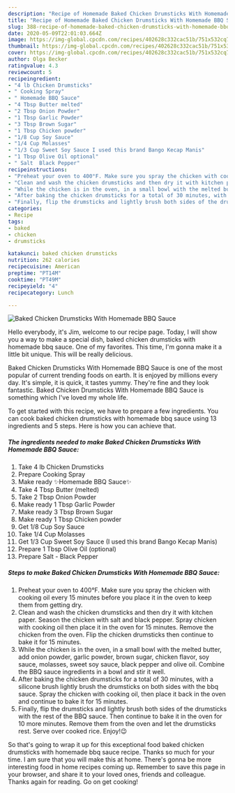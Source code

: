 ```yaml
---
description: "Recipe of Homemade Baked Chicken Drumsticks With Homemade BBQ Sauce"
title: "Recipe of Homemade Baked Chicken Drumsticks With Homemade BBQ Sauce"
slug: 388-recipe-of-homemade-baked-chicken-drumsticks-with-homemade-bbq-sauce
date: 2020-05-09T22:01:03.664Z
image: https://img-global.cpcdn.com/recipes/402628c332cac51b/751x532cq70/baked-chicken-drumsticks-with-homemade-bbq-sauce-recipe-main-photo.jpg
thumbnail: https://img-global.cpcdn.com/recipes/402628c332cac51b/751x532cq70/baked-chicken-drumsticks-with-homemade-bbq-sauce-recipe-main-photo.jpg
cover: https://img-global.cpcdn.com/recipes/402628c332cac51b/751x532cq70/baked-chicken-drumsticks-with-homemade-bbq-sauce-recipe-main-photo.jpg
author: Olga Becker
ratingvalue: 4.3
reviewcount: 5
recipeingredient:
- "4 lb Chicken Drumsticks"
- " Cooking Spray"
- " Homemade BBQ Sauce"
- "4 Tbsp Butter melted"
- "2 Tbsp Onion Powder"
- "1 Tbsp Garlic Powder"
- "3 Tbsp Brown Sugar"
- "1 Tbsp Chicken powder"
- "1/8 Cup Soy Sauce"
- "1/4 Cup Molasses"
- "1/3 Cup Sweet Soy Sauce I used this brand Bango Kecap Manis"
- "1 Tbsp Olive Oil optional"
- " Salt  Black Pepper"
recipeinstructions:
- "Preheat your oven to 400°F. Make sure you spray the chicken with cooking oil every 15 minutes before you place it in the oven to keep them from getting dry."
- "Clean and wash the chicken drumsticks and then dry it with kitchen paper. Season the chicken with salt and black pepper. Spray chicken with cooking oil then place it in the oven for 15 minutes. Remove the chicken from the oven. Flip the chicken drumsticks then continue to bake it for 15 minutes."
- "While the chicken is in the oven, in a small bowl with the melted butter, add onion powder, garlic powder, brown sugar, chicken flavor, soy sauce, molasses, sweet soy sauce, black pepper and olive oil. Combine the BBQ sauce ingredients in a bowl and stir it well."
- "After baking the chicken drumsticks for a total of 30 minutes, with a silicone brush lightly brush the drumsticks on both sides with the bbq sauce. Spray the chicken with cooking oil, then place it back in the oven and continue to bake it for 15 minutes."
- "Finally, flip the drumsticks and lightly brush both sides of the drumsticks with the rest of the BBQ sauce. Then continue to bake it in the oven for 10 more minutes. Remove them from the oven and let the drumsticks rest. Serve over cooked rice. Enjoy!😉"
categories:
- Recipe
tags:
- baked
- chicken
- drumsticks

katakunci: baked chicken drumsticks 
nutrition: 262 calories
recipecuisine: American
preptime: "PT14M"
cooktime: "PT49M"
recipeyield: "4"
recipecategory: Lunch

---
```



![Baked Chicken Drumsticks With Homemade BBQ Sauce](https://img-global.cpcdn.com/recipes/402628c332cac51b/751x532cq70/baked-chicken-drumsticks-with-homemade-bbq-sauce-recipe-main-photo.jpg)

Hello everybody, it's Jim, welcome to our recipe page. Today, I will show you a way to make a special dish, baked chicken drumsticks with homemade bbq sauce. One of my favorites. This time, I'm gonna make it a little bit unique. This will be really delicious.



Baked Chicken Drumsticks With Homemade BBQ Sauce is one of the most popular of current trending foods on earth. It is enjoyed by millions every day. It's simple, it is quick, it tastes yummy. They're fine and they look fantastic. Baked Chicken Drumsticks With Homemade BBQ Sauce is something which I've loved my whole life.


To get started with this recipe, we have to prepare a few ingredients. You can cook baked chicken drumsticks with homemade bbq sauce using 13 ingredients and 5 steps. Here is how you can achieve that.

##### The ingredients needed to make Baked Chicken Drumsticks With Homemade BBQ Sauce:

1. Take 4 lb Chicken Drumsticks
1. Prepare  Cooking Spray
1. Make ready  ✨Homemade BBQ Sauce✨
1. Take 4 Tbsp Butter (melted)
1. Take 2 Tbsp Onion Powder
1. Make ready 1 Tbsp Garlic Powder
1. Make ready 3 Tbsp Brown Sugar
1. Make ready 1 Tbsp Chicken powder
1. Get 1/8 Cup Soy Sauce
1. Take 1/4 Cup Molasses
1. Get 1/3 Cup Sweet Soy Sauce (I used this brand Bango Kecap Manis)
1. Prepare 1 Tbsp Olive Oil (optional)
1. Prepare  Salt - Black Pepper




##### Steps to make Baked Chicken Drumsticks With Homemade BBQ Sauce:

1. Preheat your oven to 400°F. Make sure you spray the chicken with cooking oil every 15 minutes before you place it in the oven to keep them from getting dry.
1. Clean and wash the chicken drumsticks and then dry it with kitchen paper. Season the chicken with salt and black pepper. Spray chicken with cooking oil then place it in the oven for 15 minutes. Remove the chicken from the oven. Flip the chicken drumsticks then continue to bake it for 15 minutes.
1. While the chicken is in the oven, in a small bowl with the melted butter, add onion powder, garlic powder, brown sugar, chicken flavor, soy sauce, molasses, sweet soy sauce, black pepper and olive oil. Combine the BBQ sauce ingredients in a bowl and stir it well.
1. After baking the chicken drumsticks for a total of 30 minutes, with a silicone brush lightly brush the drumsticks on both sides with the bbq sauce. Spray the chicken with cooking oil, then place it back in the oven and continue to bake it for 15 minutes.
1. Finally, flip the drumsticks and lightly brush both sides of the drumsticks with the rest of the BBQ sauce. Then continue to bake it in the oven for 10 more minutes. Remove them from the oven and let the drumsticks rest. Serve over cooked rice. Enjoy!😉




So that's going to wrap it up for this exceptional food baked chicken drumsticks with homemade bbq sauce recipe. Thanks so much for your time. I am sure that you will make this at home. There's gonna be more interesting food in home recipes coming up. Remember to save this page in your browser, and share it to your loved ones, friends and colleague. Thanks again for reading. Go on get cooking!
